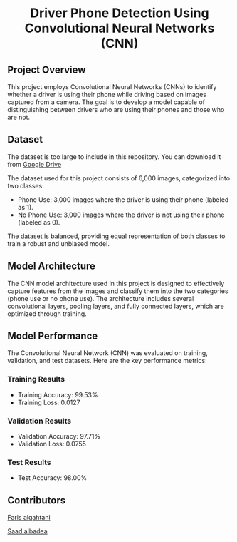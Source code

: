 # <div align="center">Driver Phone Detection Using Convolutional Neural Networks (CNN)</div>

## Project Overview

This project employs Convolutional Neural Networks (CNNs) to identify whether a driver is using their phone while driving based on images captured from a camera. The goal is to develop a model capable of distinguishing between drivers who are using their phones and those who are not.

## Dataset

The dataset is too large to include in this repository. You can download it from [Google Drive](https://drive.google.com/file/d/1FLtZKu_L1a5-f8fM6587q6BwBIC7aRl2/view?usp=sharing)


The dataset used for this project consists of 6,000 images, categorized into two classes:

- Phone Use: 3,000 images where the driver is using their phone (labeled as 1).
- No Phone Use: 3,000 images where the driver is not using their phone (labeled as 0).

The dataset is balanced, providing equal representation of both classes to train a robust and unbiased model.


## Model Architecture

The CNN model architecture used in this project is designed to effectively capture features from the images and classify them into the two categories (phone use or no phone use). The architecture includes several convolutional layers, pooling layers, and fully connected layers, which are optimized through training.

## Model Performance

The Convolutional Neural Network (CNN) was evaluated on training, validation, and test datasets. Here are the key performance metrics:

### Training Results
  - Training Accuracy: 99.53%
  - Training Loss: 0.0127

### Validation Results
  - Validation Accuracy: 97.71%
  - Validation Loss: 0.0755
  
### Test Results
  - Test Accuracy: 98.00%

## Contributors

[Faris alqahtani](https://github.com/farism9q)

[Saad albadea](https://github.com/AlbadeaSaad)

